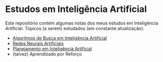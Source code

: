 # Estudos em Inteligência Artificial
Este repositório contém algumas notas dos meus estudos em Inteligência Artificial. Tópicos (a serem) estudados (em constante atualização):

- [Algoritmos de Busca em Inteligência Artificial](https://github.com/ander-oliveira/Estudos-em-IA/blob/main/I.%20Algoritmos%20de%20Busca%20com%20IA/Algoritmos%20Inteligentes%20de%20Busca.ipynb)
- [Redes Neurais Artificiais](https://github.com/ander-oliveira/Estudos-em-IA/tree/main/II.%20Redes%20Neurais%20Artificiais)
- [Planejamento em Inteligência Artificial](https://github.com/ander-oliveira/Estudos-em-IA/tree/main/III.%20Planejamento%20em%20Inteligência%20Artificial)
- (talvez) Aprendizado por Reforço
